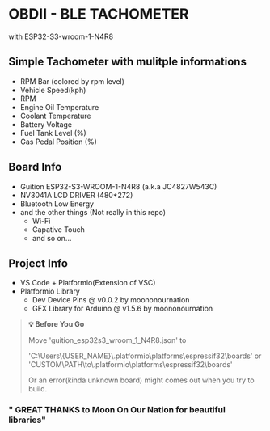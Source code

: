 # OBDII - BLE TACHOMETER
with ESP32-S3-wroom-1-N4R8

## Simple Tachometer with mulitple informations
- RPM Bar (colored by rpm level)
- Vehicle Speed(kph)
- RPM
- Engine Oil Temperature
- Coolant Temperature
- Battery Voltage
- Fuel Tank Level (%)
- Gas Pedal Position (%)

## Board Info
- Guition ESP32-S3-WROOM-1-N4R8
 (a.k.a JC4827W543C)
- NV3041A LCD DRIVER (480*272)
- Bluetooth Low Energy
- and the other things (Not really in this repo)
  - Wi-Fi
  - Capative Touch
  - and so on...

## Project Info
- VS Code + Platformio(Extension of VSC)
- Platformio Library
  - Dev Device Pins @ v0.0.2 by moononournation
  - GFX Library for Arduino @ v1.5.6 by moononournation

> **💡 Before You Go**
> 
> Move 'guition_esp32s3_wroom_1_N4R8.json' to 
> 
> 'C:\Users\\{USER_NAME}\\.platformio\platforms\espressif32\boards\'
 or 'CUSTOM\PATH\to\\.platformio\platforms\espressif32\boards\'
>
> Or an error(kinda unknown board) might comes out when you try to build.




### " GREAT THANKS to Moon On Our Nation for beautiful libraries"